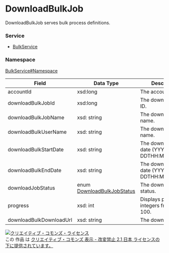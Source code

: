 # DownloadBulkJob
DownloadBulkJob serves bulk process definitions.
### Service
+ [BulkService](../../services/BulkService.md)

### Namespace
[BulkService#Namespace](../../services/BulkService.md#namespace)

| Field | Data Type | Description | 
|---|---|---|
| accountId| xsd:long| The account ID. |
| downloadBulkJobId| xsd:long| The download bulk ID. |
| downloadBulkJobName| xsd: string| The download bulk name. |
| downloadBulkUserName| xsd: string| The download user name. |
| downloadBulkStartDate| xsd: string| The download start date (YYYY-MM-DDTHH:MI:SS+9:00). |
| downloadBulkEndDate| xsd: string| The download end date (YYYY-MM-DDTHH:MI:SS+9:00). |
| downloadJobStatus| enum <a href="DownloadBulkJobStatus.md">DownloadBulkJobStatus</a>| The download status. |
| progress| xsd: int| Displays progress in integers from 1 to 100. |
| downloadBulkDownloadUrl| xsd: string| The download URL. |

<a rel="license" href="http://creativecommons.org/licenses/by-nd/2.1/jp/"><img alt="クリエイティブ・コモンズ・ライセンス" style="border-width:0" src="https://i.creativecommons.org/l/by-nd/2.1/jp/88x31.png" /></a><br />この 作品 は <a rel="license" href="http://creativecommons.org/licenses/by-nd/2.1/jp/">クリエイティブ・コモンズ 表示 - 改変禁止 2.1 日本 ライセンスの下に提供されています。</a>
